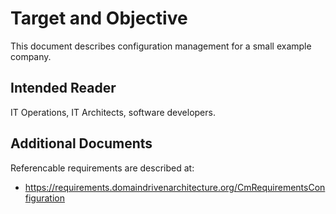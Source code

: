 # Target and Objective
This document describes configuration management for a small example company.

## Intended Reader
IT Operations, IT Architects, software developers.

## Additional Documents
Referencable requirements are described at:
  * https://requirements.domaindrivenarchitecture.org/CmRequirementsConfiguration